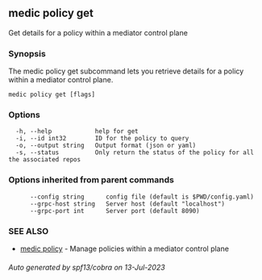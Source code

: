 ## medic policy get

Get details for a policy within a mediator control plane

### Synopsis

The medic policy get subcommand lets you retrieve details for a policy within a
mediator control plane.

```
medic policy get [flags]
```

### Options

```
  -h, --help            help for get
  -i, --id int32        ID for the policy to query
  -o, --output string   Output format (json or yaml)
  -s, --status          Only return the status of the policy for all the associated repos
```

### Options inherited from parent commands

```
      --config string      config file (default is $PWD/config.yaml)
      --grpc-host string   Server host (default "localhost")
      --grpc-port int      Server port (default 8090)
```

### SEE ALSO

* [medic policy](medic_policy.md)	 - Manage policies within a mediator control plane

###### Auto generated by spf13/cobra on 13-Jul-2023
